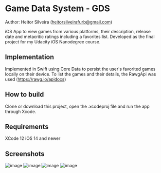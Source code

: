 # Game Data System - GDS
Author: Heitor Silveira (heitorsilveirafurb@gmail.com)

iOS App to view games from various platforms, their description, release date and metacritic ratings including a favorites list.
Developed as the final project for my Udacity iOS Nanodegree course.

## Implementation
Implemented in Swift using Core Data to persist the user's favorited games locally on their device.
To list the games and their details, the RawgApi was used (https://rawg.io/apidocs)

## How to build
Clone or download this project, open the .xcodeproj file and run the app through Xcode.

## Requirements
XCode 12
iOS 14 and newer

## Screenshots

![image](https://user-images.githubusercontent.com/38788613/136242300-f5bd8a24-fc0c-4fe2-b8c3-abcc379b6279.png)
![image](https://user-images.githubusercontent.com/38788613/136242352-04cdb196-a8a7-4d9e-8360-eb9dc2d50256.png)
![image](https://user-images.githubusercontent.com/38788613/136242378-0850ec35-d211-41ec-8cc4-93c7b41ad670.png)
![image](https://user-images.githubusercontent.com/38788613/136242416-c1aea0f2-aa7a-4259-a308-d73968dc83e4.png)
